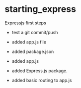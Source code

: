 # starting_express
Expressjs first steps
- test a git commit/push
- added app.js file
- added package.json
- added app.js
- added Express.js package.

- added basic routing to app.js
